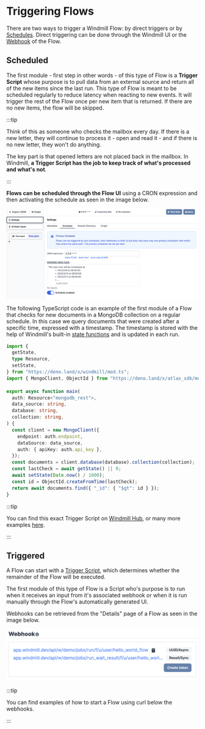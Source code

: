 # Triggering Flows

There are two ways to trigger a Windmill Flow: by direct triggers or by [Schedules](../5_schedules/index.md). Direct triggering can
be done through the Windmill UI or the [Webhook](../4_webhooks/index.md) of the
Flow.

## Scheduled

The first module - first step in other words - of this type of Flow is a
**Trigger Script** whose purpose is to pull data from an external source and
return all of the new items since the last run. This type of Flow is meant to be
scheduled regularly to reduce latency when reacting to new events. It will
trigger the rest of the Flow once per new item that is returned. If there are no
new items, the flow will be skipped.

:::tip

Think of this as someone who checks the mailbox every day. If there is a new
letter, they will continue to process it - open and read it - and if there is no
new letter, they won't do anything.

The key part is that opened letters are not placed back in the mailbox. In
Windmill, **a Trigger Script has the job to keep track of what's processed and
what's not**.

:::

**Flows can be scheduled through the Flow UI** using a CRON expression and then
activating the schedule as seen in the image below.

![Schedule Scripts](./schedule-flow.png)

The following TypeScript code is an example of the first module of a Flow that
checks for new documents in a MongoDB collection on a regular schedule. In this
case we query documents that were created after a specific time, expressed with
a timestamp. The timestamp is stored with the help of Windmill's built-in
[state functions](../../reference/index.md#state-and-internal-state) and is
updated in each run.

```ts
import {
  getState,
  type Resource,
  setState,
} from "https://deno.land/x/windmill/mod.ts";
import { MongoClient, ObjectId } from "https://deno.land/x/atlas_sdk/mod.ts";

export async function main(
  auth: Resource<"mongodb_rest">,
  data_source: string,
  database: string,
  collection: string,
) {
  const client = new MongoClient({
    endpoint: auth.endpoint,
    dataSource: data_source,
    auth: { apiKey: auth.api_key },
  });
  const documents = client.database(database).collection(collection);
  const lastCheck = await getState() || 0;
  await setState(Date.now() / 1000);
  const id = ObjectId.createFromTime(lastCheck);
  return await documents.find({ "_id": { "$gt": id } });
}
```

:::tip

You can find this exact Trigger Script on
[Windmill Hub](https://hub.windmill.dev/scripts/mongodb/1462/get-recently-inserted-documents-mongodb),
or many more examples [here](https://hub.windmill.dev/triggers).

:::

## Triggered

A Flow can start with a
[Trigger Script](../../reference/index.md#trigger-scripts), which determines
whether the remainder of the Flow will be executed.

The first module of this type of Flow is a Script who's purpose is to run when
it receives an input from it's associated webhook or when it is run manually
through the Flow's automatically generated UI.

Webhooks can be retrieved from the "Details" page of a Flow as seen in the image
below.

![Flow webhooks](./retrieve-webhook.png)

:::tip

You can find examples of how to start a Flow using curl below the webhooks.

:::
